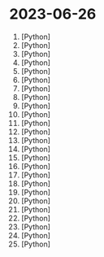 # 2023-06-26

1. [](https://github.comundefined "Generative Models by Stability AI") [Python]
2. [](https://github.comundefined "Fast Segment Anything") [Python]
3. [](https://github.comundefined "This repository is a curated collection of the most exciting and influential CVPR 2023 papers. 🔥 [Paper + Code]") [Python]
4. [](https://github.comundefined "Framework to easily create LLM powered bots over any dataset.") [Python]
5. [](https://github.comundefined "GPT 3.5/4 with a Chat Web UI. No API key required.") [Python]
6. [](https://github.comundefined "roop extension for StableDiffusion web-ui") [Python]
7. [](https://github.comundefined "The official gpt4free repository | various collection of powerful language models") [Python]
8. [](https://github.comundefined "An API wrapper for Discord written in Python.") [Python]
9. [](https://github.comundefined "[CVPR 2023 Best Paper] Planning-oriented Autonomous Driving") [Python]
10. [](https://github.comundefined "A collective list of free APIs") [Python]
11. [](https://github.comundefined "Unified AI") [Python]
12. [](https://github.comundefined "High-Resolution Image Synthesis with Latent Diffusion Models") [Python]
13. [](https://github.comundefined "NVR with realtime local object detection for IP cameras") [Python]
14. [](https://github.comundefined "Algorithmic Trading in Python with Machine Learning") [Python]
15. [](https://github.comundefined "Download your Spotify playlists and songs along with album art and metadata (from YouTube if a match is found).") [Python]
16. [](https://github.comundefined "GUI for a Vocal Remover that uses Deep Neural Networks.") [Python]
17. [](https://github.comundefined "") [Python]
18. [](https://github.comundefined "Code Repository for CVPR 2023 Paper PanoHead: Geometry-Aware 3D Full-Head Synthesis in 360 degree") [Python]
19. [](https://github.comundefined "Free and Open Source Enterprise Resource Planning (ERP)") [Python]
20. [](https://github.comundefined "PyGWalker: Turn your pandas dataframe into a Tableau-style User Interface for visual analysis") [Python]
21. [](https://github.comundefined "A lightweight, dependency-free Python library (and command-line utility) for downloading YouTube Videos.") [Python]
22. [](https://github.comundefined "为ChatGPT/GLM提供图形交互界面，特别优化论文阅读润色体验，模块化设计支持自定义快捷按钮&函数插件，支持代码块表格显示，Tex公式双显示，支持Python和C++等项目剖析&自译解功能，PDF/LaTex论文翻译&总结功能，支持并行问询多种LLM模型，支持清华chatglm等本地模型。兼容复旦MOSS, llama, rwkv, 盘古, newbing, claude等") [Python]
23. [](https://github.comundefined "") [Python]
24. [](https://github.comundefined "Reference implementation for DPO (Direct Preference Optimization)") [Python]
25. [](https://github.comundefined "<⚡️> SuperAGI - A dev-first open source autonomous AI agent framework. Enabling developers to build, manage & run useful autonomous agents quickly and reliably.") [Python]
